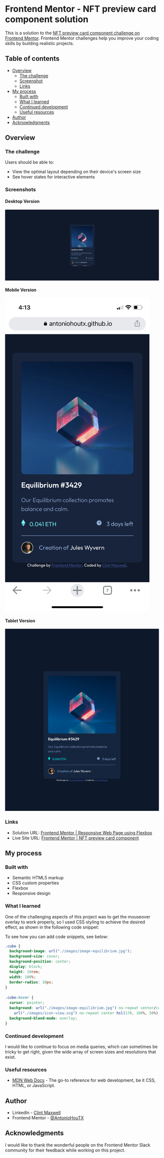 # Frontend Mentor - NFT preview card component solution

This is a solution to the [NFT preview card component challenge on Frontend Mentor](https://www.frontendmentor.io/challenges/nft-preview-card-component-SbdUL_w0U). Frontend Mentor challenges help you improve your coding skills by building realistic projects. 

## Table of contents

- [Overview](#overview)
  - [The challenge](#the-challenge)
  - [Screenshot](#screenshot)
  - [Links](#links)
- [My process](#my-process)
  - [Built with](#built-with)
  - [What I learned](#what-i-learned)
  - [Continued development](#continued-development)
  - [Useful resources](#useful-resources)
- [Author](#author)
- [Acknowledgments](#acknowledgments)


## Overview

### The challenge

Users should be able to:

- View the optimal layout depending on their device's screen size
- See hover states for interactive elements

### Screenshots
#### Desktop Version
![Desktop Version](./images/desktop-screenshot.jpg)
#### Mobile Version

![Mobile Version](./images/mobile-screenshot.jpeg)
#### Tablet Version

![Tablet Version](./images/tablet-screenshot.jpeg)

### Links

- Solution URL: [Frontend Mentor | Responsive Web Page using Flexbox](https://www.frontendmentor.io/solutions/responsive-web-page-using-flexbox-OfqtAG6AE)
- Live Site URL: [Frontend Mentor | NFT preview card component](https://antoniohoutx.github.io/nft-preview-card-component-main/)

## My process

### Built with

- Semantic HTML5 markup
- CSS custom properties
- Flexbox
- Responsive design


### What I learned

One of the challenging aspects of this project was to get the mouseover overlay to work properly, so I used CSS styling to achieve the desired effect, as shown in the following code snippet:

To see how you can add code snippets, see below:


```css
.cube {
  background-image: url("./images/image-equilibrium.jpg");
  background-size: cover;
  background-position: center;
  display: block;
  height: 19rem;
  width: 100%;
  border-radius: 10px;
}

.cube:hover {
  cursor: pointer;
  background: url("./images/image-equilibrium.jpg") no-repeat center/cover,
    url("./images/icon-view.svg") no-repeat center hsl(178, 100%, 50%);
  background-blend-mode: overlay;
}
```


### Continued development

I would like to continue to focus on media queries, which can sometimes be tricky to get right, given the wide array of screen sizes and resolutions that exist.  


### Useful resources

- [MDN Web Docs](https://developer.mozilla.org/en-US/) - The go-to reference for web development, be it CSS, HTML, or JavaScript.

## Author


- LinkedIn - [Clint Maxwell](https://www.linkedin.com/in/maxwellclint/)
- Frontend Mentor - [@AntonioHouTX](https://www.frontendmentor.io/profile/AntonioHouTX)


## Acknowledgments

I would like to thank the wonderful people on the Frontend Mentor Slack community for their feedback while working on this project.

